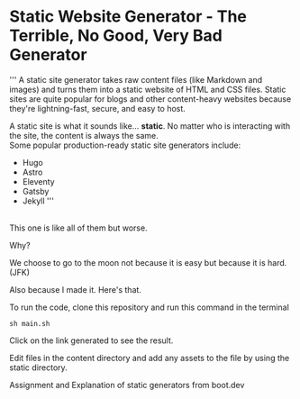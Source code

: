 # Static Website Generator - The Terrible, No Good, Very Bad Generator
'''
A static site generator takes raw content files (like Markdown and images) and turns them into a static website of HTML and CSS files. Static sites are quite popular for blogs and other content-heavy websites because they're lightning-fast, secure, and easy to host.

A static site is what it sounds like... **static**. No matter who is interacting with the site, the content is always the same.
<br>
Some popular production-ready static site generators include:
- Hugo
- Astro
- Eleventy
- Gatsby
- Jekyll
'''
<br>
This one is like all of them but worse.

Why?

We choose to go to the moon not because it is easy but because it is hard.(JFK)

 Also because I made it. Here's that.
 
To run the code, clone this repository and run this command in the terminal
```commandline
sh main.sh
```
Click on the link generated to see the result.

Edit files in the content directory and add any assets to the file by using the static directory.

Assignment and Explanation of static generators from boot.dev
